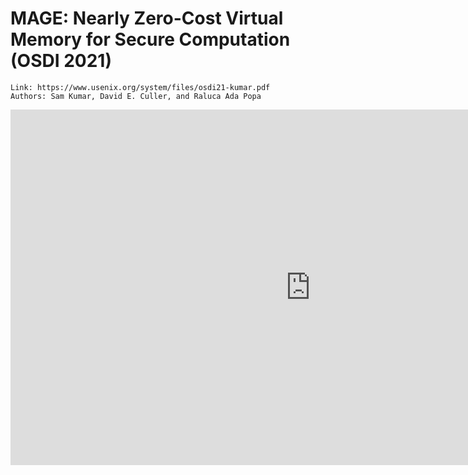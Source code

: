 # MAGE: Nearly Zero-Cost Virtual Memory for Secure Computation  (OSDI 2021)

```
Link: https://www.usenix.org/system/files/osdi21-kumar.pdf
Authors: Sam Kumar, David E. Culler, and Raluca Ada Popa
```

<iframe src="https://docs.google.com/presentation/d/e/2PACX-1vRvdfQPkTTD5WngrLGwMXpwDsRP3nqzpSCvCZwNw75vCYedaHbZHWKTQFH69mezv5fuZ0LD5h106OAy/embed?start=false&loop=false&delayms=3000" frameborder="0" width="960" height="569" allowfullscreen="true" mozallowfullscreen="true" webkitallowfullscreen="true"></iframe>
